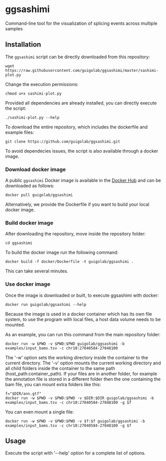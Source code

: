 # ggsashimi
Command-line tool for the visualization of splicing events across multiple samples

## Installation
The `ggsashimi` script can be directly downloaded from this repository:
```
wget https://raw.githubusercontent.com/guigolab/ggsashimi/master/sashimi-plot.py
```
Change the execution permissions:
```
chmod u+x sashimi-plot.py
```
Provided all dependencies are already installed, you can directly execute the script:
```
./sashimi-plot.py --help
```
To download the entire repository, which includes the dockerfile and example files:
```
git clone https://github.com/guigolab/ggsashimi.git
```
To avoid dependecies issues, the script is also available through a docker image.

### Download docker image

A public `ggsashimi` Docker image is available in the [Docker Hub](https://hub.docker.com/r/guigolab/ggsashimi/) and can be downloaded as follows:
```
docker pull guigolab/ggsashimi
```
Alternatively, we provide the Dockerfile if you want to build your local docker image.


### Build docker image
After downloading the repository, move inside the repository folder:
```
cd ggsashimi
```
To build the docker image run the following command:
```
docker build -f docker/Dockerfile -t guigolab/ggsashimi .
```
This can take several minutes. 


### Use docker image
Once the image is downloaded or built, to execute ggsashimi with docker:
```
docker run guigolab/ggsashimi --help
```
Because the image is used in a docker container which has its own file system, to use the program with local files, a host data volume needs to be mounted.

As an example, you can run this command from the main repository folder:
```
docker run -w $PWD -v $PWD:$PWD guigolab/ggsashimi -b examples/input_bams.tsv -c chr10:27040584-27048100
```
The '-w' option sets the working directory inside the container to the current directory.
The '-v' option mounts the current working directory and all child folders inside the container to the same path (host_path:container_path).
If your files are in another folder, for example the annotation file is stored in a different folder then the one containing the bam file, you can mount extra folders like this:
```
f="$DIR/ann.gtf"
docker run -w $PWD -v $PWD:$PWD -v $DIR:$DIR guigolab/ggsashimi -b examples/input_bams.tsv -c chr10:27040584-27048100 -g $f
```
You can even mount a single file:
```
docker run -w $PWD -v $PWD:$PWD -v $f:$f guigolab/ggsashimi -b examples/input_bams.tsv -c chr10:27040584-27048100 -g $f
```

## Usage
Execute the script with '--help' option for a complete list of options.
